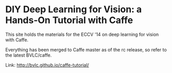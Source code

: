 # DIY Deep Learning for Vision: a Hands-On Tutorial with Caffe

This site holds the materials for the ECCV '14 on deep learning for vision with Caffe.

Everything has been merged to Caffe master as of the rc release, so refer to the latest BVLC/caffe.

Link: http://bvlc.github.io/caffe-tutorial/
